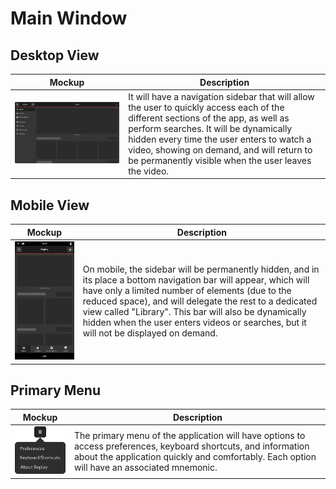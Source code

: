 # Main Window

## Desktop View

| Mockup | Description |
| ------ | ----------- |
| ![Desktop View](main-window-desktop.png) | It will have a navigation sidebar that will allow the user to quickly access each of the different sections of the app, as well as perform searches. It will be dynamically hidden every time the user enters to watch a video, showing on demand, and will return to be permanently visible when the user leaves the video. |

## Mobile View

| Mockup | Description |
| ------ | ----------- |
| ![Mobile View](main-window-mobile.png) | On mobile, the sidebar will be permanently hidden, and in its place a bottom navigation bar will appear, which will have only a limited number of elements (due to the reduced space), and will delegate the rest to a dedicated view called "Library". This bar will also be dynamically hidden when the user enters videos or searches, but it will not be displayed on demand. |

## Primary Menu

| Mockup | Description |
| ------ | ----------- |
| ![Primary Menu](primary-menu.png) | The primary menu of the application will have options to access preferences, keyboard shortcuts, and information about the application quickly and comfortably. Each option will have an associated mnemonic. |
